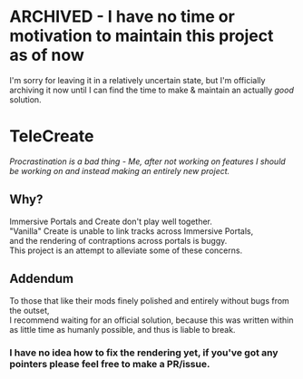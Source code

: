 # ARCHIVED - I have no time or motivation to maintain this project as of now
I'm sorry for leaving it in a relatively uncertain state, but I'm officially archiving it now until I can find the time to make & maintain an actually *good* solution.

# TeleCreate
*Procrastination is a bad thing - Me, after not working on features I should be working on and instead making an entirely new project.*

## Why?
Immersive Portals and Create don't play well together. \
"Vanilla" Create is unable to link tracks across Immersive Portals, \
and the rendering of contraptions across portals is buggy. \
This project is an attempt to alleviate some of these concerns.

## Addendum
To those that like their mods finely polished and entirely without bugs from the outset, \
I recommend waiting for an official solution, because this was written within as little time as humanly possible, and thus is liable to break.

### I have no idea how to fix the rendering yet, if you've got any pointers please feel free to make a PR/issue.

